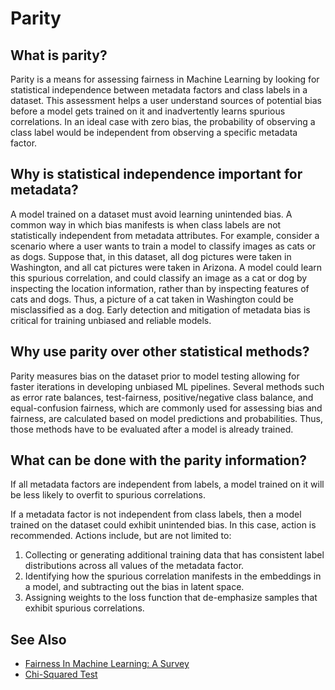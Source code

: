 # Parity

## What is parity?

Parity is a means for assessing fairness in Machine Learning by looking for statistical independence between metadata factors and class labels in a dataset.
This assessment helps a user understand sources of potential bias before a model gets trained on it and inadvertently learns spurious correlations.
In an ideal case with zero bias, the probability of observing a class label would be independent from observing a specific metadata factor.

## Why is statistical independence important for metadata?

A model trained on a dataset must avoid learning unintended bias.
A common way in which bias manifests is when class labels are not statistically independent from metadata attributes.
For example, consider a scenario where a user wants to train a model to classify images as cats or as dogs.
Suppose that, in this dataset, all dog pictures were taken in Washington, and all cat pictures were taken in Arizona.
A model could learn this spurious correlation, and could classify an image as a cat or dog by inspecting the location information, 
rather than by inspecting features of cats and dogs.
Thus, a picture of a cat taken in Washington could be misclassified as a dog.
Early detection and mitigation of metadata bias is critical for training unbiased and reliable models.

## Why use parity over other statistical methods?

Parity measures bias on the dataset prior to model testing allowing for faster iterations in developing unbiased ML pipelines.
Several methods such as error rate balances, test-fairness, positive/negative class balance, and equal-confusion fairness, 
which are commonly used for assessing bias and fairness, are calculated based on model predictions and probabilities.
Thus, those methods have to be evaluated after a model is already trained.

## What can be done with the parity information?

If all metadata factors are independent from labels, a model trained on it will be less likely to overfit to spurious correlations.

If a metadata factor is not independent from class labels, then a model trained on the dataset could exhibit unintended bias.
In this case, action is recommended. Actions include, but are not limited to:

1. Collecting or generating additional training data that has consistent label distributions across all values of the metadata factor.
2. Identifying how the spurious correlation manifests in the embeddings in a model, and subtracting out the bias in latent space.
3. Assigning weights to the loss function that de-emphasize samples that exhibit spurious correlations.

## See Also

- [Fairness In Machine Learning: A Survey](https://arxiv.org/abs/2010.04053)
- [Chi-Squared Test](https://en.wikipedia.org/wiki/Chi-squared_test)